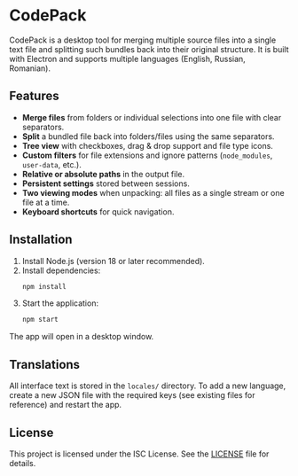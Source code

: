 # CodePack

CodePack is a desktop tool for merging multiple source files into a single text file and splitting such bundles back into their original structure. It is built with Electron and supports multiple languages (English, Russian, Romanian).

## Features

- **Merge files** from folders or individual selections into one file with clear separators.
- **Split** a bundled file back into folders/files using the same separators.
- **Tree view** with checkboxes, drag & drop support and file type icons.
- **Custom filters** for file extensions and ignore patterns (`node_modules`, `user-data`, etc.).
- **Relative or absolute paths** in the output file.
- **Persistent settings** stored between sessions.
- **Two viewing modes** when unpacking: all files as a single stream or one file at a time.
- **Keyboard shortcuts** for quick navigation.

## Installation

1. Install Node.js (version 18 or later recommended).
2. Install dependencies:
   ```bash
   npm install
   ```
3. Start the application:
   ```bash
   npm start
   ```

The app will open in a desktop window.

## Translations

All interface text is stored in the `locales/` directory. To add a new language, create a new JSON file with the required keys (see existing files for reference) and restart the app.

## License

This project is licensed under the ISC License. See the [LICENSE](LICENSE) file for details.
